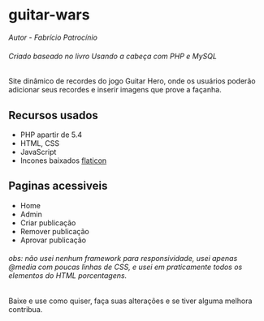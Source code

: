# guitar-wars

*Autor - Fabrício Patrocínio*

###### Criado baseado no livro Usando a cabeça com PHP e MySQL

Site dinâmico de recordes do jogo Guitar Hero, onde os usuários poderão adicionar seus recordes e inserir imagens que prove a façanha.

## Recursos usados
- PHP apartir de 5.4
- HTML, CSS
- JavaScript
- Incones baixados
[flaticon](https://www.flaticon.com/)

## Paginas acessiveis
- Home
- Admin
- Criar publicação
- Remover publicação
- Aprovar publicação

###### obs: não usei nenhum framework para responsividade, usei apenas *@media* com poucas linhas de CSS, e usei em praticamente todos os elementos do HTML porcentagens.

Baixe e use como quiser, faça suas alterações e se tiver alguma melhora contribua.
